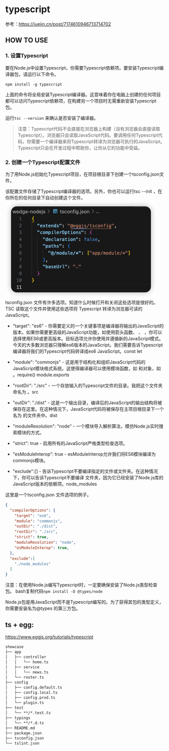 
# typescript
参考：https://juejin.cn/post/7174610946713714702
## HOW TO USE
### 1. 设置Typescript
要在Node.js中设置Typescript，你需要Typescript依赖项。要安装Typescript编译器包，请运行以下命令。

```
npm install -g typescript
```
上面的命令将全局安装Typescript编译器。这意味着你在电脑上创建的任何项目都可以访问Typescript依赖项，在构建另一个项目时无需重新安装Typescript包。

运行`tsc --version` 来确认是否安装了编译器。

> 注意：Typescript代码不会直接在浏览器上构建（没有浏览器会直接读取Typescript）。浏览器只会读取JavaScript代码。要调用任何Typescript代码，你需要一个编译器来将Typescript转译为浏览器可执行的JavaScript。Typescript只会在开发过程中帮助你，让你从它的功能中受益。

### 2. 创建一个Typescript配置文件
为了用Node.js初始化Typescript项目，在项目根目录下创建一个tsconfig.json文件。

该配置文件存储了Typescript编译器的选项。另外，你也可以运行tsc --init ，在你所在的任何目录下自动创建这个文件。
![](PICTURES/ts/2024-03-10-18-14-22.png)
tsconfig.json 文件有许多选项。知道什么时候打开和关闭这些选项是很好的。TSC 读取这个文件并使用这些选项将 Typescript 转译为浏览器可读的 JavaScript。

- "target": "es6" - 你需要定义的一个关键事项是编译器将输出的JavaScript的版本。如果你需要更高级的JavaScript功能，如使用箭头函数、 、 ，你可以选择使用ES6或更高版本。目标选项允许你使用并遵循新的JavaScript模式。今天的大多数浏览器只理解es6版本的JavaScript。我们需要告诉Typescript编译器将我们的Typescript代码转译成es6 JavaScript。const let


- "module": "commonjs" - 这是用于结构化和组织JavaScript代码的JavaScript模块格式系统。这使得编译器可以使用模块函数，如 和对象，如 。require() module.exports


- "rootDir": "./src" - 一个存放输入的Typescript文件的目录。我把这个文件夹命名为 。src


- "outDir": "./dist" - 这是一个输出目录，编译后的JavaScript的输出结构将被保存在这里。在这种情况下，JavaScript代码将被保存在主项目根目录下一个名为 的文件夹中。dist


- "moduleResolution": "node" - 一个模块导入解析算法，模仿Node.js实时搜索模块的方式。


- "strict": true - 启用所有的JavaScript严格类型检查选项。


- "esModuleInterop": true - esModuleInterop允许我们将ES6模块编译为commonjs模块。


- "exclude":[] - 告诉Typescript不要编译指定的文件或文件夹。在这种情况下，你可以告诉Typescript不要编译 文件夹，因为它已经安装了Node.js库的JavaScript版本的依赖项。node_modules



这里是一个tsconfig.json 文件选项的例子。
```json
{
  "compilerOptions": {                        
    "target": "es6",                               
    "module": "commonjs",                           
    "outDir": "./dist",                             
    "rootDir": "./src",                             
    "strict": true,
    "moduleResolution": "node",
    "esModuleInterop": true,                       
  },
  "exclude":[
    "./node_modules"
  ]
}
```

注意：在使用Node.js编写Typescript时，一定要确保安装了Node.js类型检查包。
bash复制代码`npm install -D @types/node`

Node.js包是用JavaScript而不是Typescript编写的。为了获得其包的类型定义，你需要安装名为@types 的第三方包。


## ts + egg:
https://www.eggjs.org/tutorials/typescript

```
showcase
├── app
│   ├── controller
│   │   └── home.ts
│   ├── service
│   │   └── news.ts
│   └── router.ts
├── config
│   ├── config.default.ts
│   ├── config.local.ts
│   ├── config.prod.ts
│   └── plugin.ts
├── test
│   └── **/*.test.ts
├── typings
│   └── **/*.d.ts
├── README.md
├── package.json
├── tsconfig.json
└── tslint.json
```